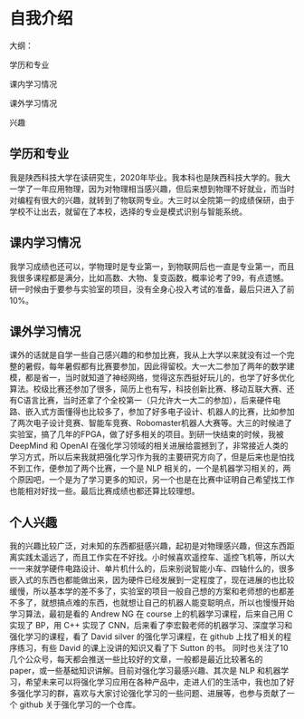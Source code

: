 # 自我介绍
大纲：

学历和专业

课内学习情况

课外学习情况

兴趣



## 学历和专业

我是陕西科技大学在读研究生，2020年毕业。我本科也是陕西科技大学的。我大一学了一年应用物理，因为对物理相当感兴趣，但后来想到物理不好就业，而当时对编程有很大的兴趣，就转到了物联网专业。大三时以全院第一的成绩保研，由于学校不让出去，就留在了本校，选择的专业是模式识别与智能系统。



## 课内学习情况

我学习成绩也还可以，学物理时是专业第一，到物联网后也一直是专业第一，而且我很多课程都是满分，比如高数、大物、复变函数，概率论考了99，有点遗憾。研一时候由于要参与实验室的项目，没有全身心投入考试的准备，最后只进入了前10%。



## 课外学习情况

课外的话就是自学一些自己感兴趣的和参加比赛，我从上大学以来就没有过一个完整的暑假，每年暑假都有比赛要参加，因此得留校。大一大二参加了两年的数学建模，都是省一，当时就知道了神经网络，觉得这东西挺好玩儿的，也学了好多优化算法。校级比赛还参加了很多，简历上也有写，科技创新比赛、移动互联大赛、还有C语言比赛，当时还拿了个全校第一（只允许大一大二的参加），后来硬件电路、嵌入式方面懂得也比较多了，参加了好多电子设计、机器人的比赛，比如参加了两次电子设计竞赛、智能车竞赛、Robomaster机器人大赛等。大三的时候进了实验室，搞了几年的FPGA，做了好多相关的项目。到研一快结束的时候，我被 DeepMind 和 OpenAI 在强化学习领域的相关进展给震撼到了，非常接近人类的学习方式，所以后来我就把强化学习作为我的主要研究方向了，但是后来也是怕找不到工作，便参加了两个比赛，一个是 NLP 相关的，一个是机器学习相关的，两个原因吧，一个是为了学习更多的知识，另一个也是在比赛中证明自己希望找工作也能相对好找一些。最后比赛成绩也都还算比较理想。



## 个人兴趣

我的兴趣比较广泛，对未知的东西都挺感兴趣，起初是对物理感兴趣，但这东西距离实践太遥远了，而且工作实在不好找。小时候喜欢遥控车、遥控飞机等，所以大一一来就学硬件电路设计、单片机什么的，后来别说智能小车、四轴什么的，很多嵌入式的东西也都能做出来，因为硬件已经发展到一定程度了，现在进展的也比较缓慢，所以基本学的差不多了，实验室的项目一般自己想的方案和老师想的也都差不多了，就想搞点难的东西，也就想让自己的机器人能变聪明点，所以也慢慢开始学习算法，最初是看的 Andrew NG 在 course 上的机器学习课程，后来自己用 C 实现了 BP，用 C++ 实现了 CNN，后来看了李宏毅老师的机器学习、深度学习和强化学习的课程，看了 David silver 的强化学习课程，在 github 上找了相关的程序练习，有些 David 的课上没讲的知识又看了下 Sutton 的书。 同时也关注了10几个公众号，每天都会推送一些比较好的文章，一般都是最近比较著名的 paper，或一些基础知识讲解。目前对强化学习最感兴趣、其次是 NLP 和机器学习，希望未来可以将强化学习应用在各种产品中，走进人们的生活中，我也加了好多强化学习的群，喜欢与大家讨论强化学习的一些问题、进展等，也参与贡献了一个 github 关于强化学习的一个仓库。

